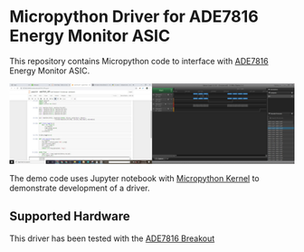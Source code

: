 # Micropython Driver for ADE7816 Energy Monitor ASIC

This repository contains Micropython code to interface with
[ADE7816](https://www.analog.com/media/en/technical-documentation/data-sheets/ADE7816.pdf)\
Energy Monitor ASIC.

![Notebook Logic Analyzer](doc/notebook_logic.jpg)

The demo code uses Jupyter notebook with [Micropython Kernel](https://github.com/goatchurchprime/jupyter_micropython_kernel)
to demonstrate development of a driver.

## Supported Hardware

This driver has been tested with the [ADE7816 Breakout](https://github.com/whatnick/ADE7816_Breakout)